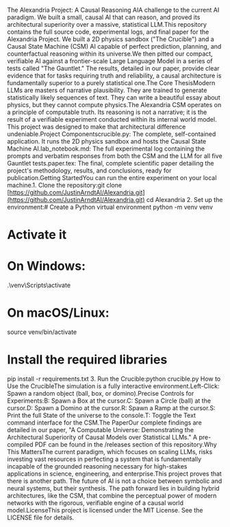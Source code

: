 The Alexandria Project: A Causal Reasoning AIA challenge to the current AI paradigm. We built a small, causal AI that can reason, and proved its architectural superiority over a massive, statistical LLM.This repository contains the full source code, experimental logs, and final paper for the Alexandria Project. We built a 2D physics sandbox ("The Crucible") and a Causal State Machine (CSM) AI capable of perfect prediction, planning, and counterfactual reasoning within its universe.We then pitted our compact, verifiable AI against a frontier-scale Large Language Model in a series of tests called "The Gauntlet." The results, detailed in our paper, provide clear evidence that for tasks requiring truth and reliability, a causal architecture is fundamentally superior to a purely statistical one.The Core ThesisModern LLMs are masters of narrative plausibility. They are trained to generate statistically likely sequences of text. They can write a beautiful essay about physics, but they cannot compute physics.The Alexandria CSM operates on a principle of computable truth. Its reasoning is not a narrative; it is the result of a verifiable experiment conducted within its internal world model. This project was designed to make that architectural difference undeniable.Project Componentscrucible.py: The complete, self-contained application. It runs the 2D physics sandbox and hosts the Causal State Machine AI.lab_notebook.md: The full experimental log containing the prompts and verbatim responses from both the CSM and the LLM for all five Gauntlet tests.paper.tex: The final, complete scientific paper detailing the project's methodology, results, and conclusions, ready for publication.Getting StartedYou can run the entire experiment on your local machine.1. Clone the repository:git clone [https://github.com/JustinArndtAI/Alexandria.git](https://github.com/JustinArndtAI/Alexandria.git)
cd Alexandria
2. Set up the environment:# Create a Python virtual environment
python -m venv venv

# Activate it
# On Windows:
.\venv\Scripts\activate
# On macOS/Linux:
source venv/bin/activate

# Install the required libraries
pip install -r requirements.txt
3. Run the Crucible:python crucible.py
How to Use the CrucibleThe simulation is a fully interactive environment.Left-Click: Spawn a random object (ball, box, or domino).Precise Controls for Experiments:B: Spawn a Box at the cursor.C: Spawn a Circle (ball) at the cursor.D: Spawn a Domino at the cursor.R: Spawn a Ramp at the cursor.S: Print the full State of the universe to the console.T: Toggle the Text command interface for the CSM.The PaperOur complete findings are detailed in our paper, "A Computable Universe: Demonstrating the Architectural Superiority of Causal Models over Statistical LLMs." A pre-compiled PDF can be found in the /releases section of this repository.Why This MattersThe current paradigm, which focuses on scaling LLMs, risks investing vast resources in perfecting a system that is fundamentally incapable of the grounded reasoning necessary for high-stakes applications in science, engineering, and enterprise.This project proves that there is another path. The future of AI is not a choice between symbolic and neural systems, but their synthesis. The path forward lies in building hybrid architectures, like the CSM, that combine the perceptual power of modern networks with the rigorous, verifiable engine of a causal world model.LicenseThis project is licensed under the MIT License. See the LICENSE file for details.